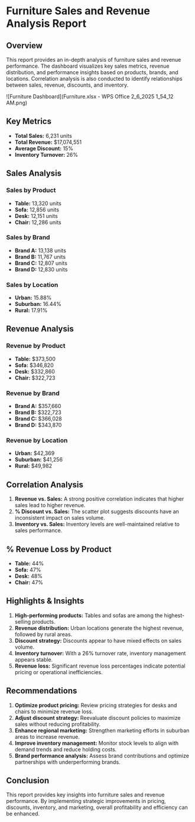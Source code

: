 # Furniture Sales and Revenue Analysis Report

## Overview
This report provides an in-depth analysis of furniture sales and revenue performance. The dashboard visualizes key sales metrics, revenue distribution, and performance insights based on products, brands, and locations. Correlation analysis is also conducted to identify relationships between sales, revenue, discounts, and inventory.

![Furniture Dashboard](Furniture.xlsx - WPS Office 2_6_2025 1_54_12 AM.png)

## Key Metrics
- **Total Sales:** 6,231 units
- **Total Revenue:** $17,074,551
- **Average Discount:** 15%
- **Inventory Turnover:** 26%

## Sales Analysis
### Sales by Product
- **Table:** 13,320 units
- **Sofa:** 12,856 units
- **Desk:** 12,151 units
- **Chair:** 12,286 units

### Sales by Brand
- **Brand A:** 13,138 units
- **Brand B:** 11,767 units
- **Brand C:** 12,807 units
- **Brand D:** 12,830 units

### Sales by Location
- **Urban:** 15.88%
- **Suburban:** 16.44%
- **Rural:** 17.91%

## Revenue Analysis
### Revenue by Product
- **Table:** $373,500
- **Sofa:** $346,820
- **Desk:** $332,860
- **Chair:** $322,723

### Revenue by Brand
- **Brand A:** $357,660
- **Brand B:** $322,723
- **Brand C:** $366,028
- **Brand D:** $343,870

### Revenue by Location
- **Urban:** $42,369
- **Suburban:** $41,256
- **Rural:** $49,982

## Correlation Analysis
1. **Revenue vs. Sales:** A strong positive correlation indicates that higher sales lead to higher revenue.
2. **% Discount vs. Sales:** The scatter plot suggests discounts have an inconsistent impact on sales volume.
3. **Inventory vs. Sales:** Inventory levels are well-maintained relative to sales performance.

## % Revenue Loss by Product
- **Table:** 44%
- **Sofa:** 47%
- **Desk:** 48%
- **Chair:** 47%

## Highlights & Insights
1. **High-performing products:** Tables and sofas are among the highest-selling products.
2. **Revenue distribution:** Urban locations generate the highest revenue, followed by rural areas.
3. **Discount strategy:** Discounts appear to have mixed effects on sales volume.
4. **Inventory turnover:** With a 26% turnover rate, inventory management appears stable.
5. **Revenue loss:** Significant revenue loss percentages indicate potential pricing or operational inefficiencies.

## Recommendations
1. **Optimize product pricing:** Review pricing strategies for desks and chairs to minimize revenue loss.
2. **Adjust discount strategy:** Reevaluate discount policies to maximize sales without reducing profitability.
3. **Enhance regional marketing:** Strengthen marketing efforts in suburban areas to increase revenue.
4. **Improve inventory management:** Monitor stock levels to align with demand trends and reduce holding costs.
5. **Brand performance analysis:** Assess brand contributions and optimize partnerships with underperforming brands.

## Conclusion
This report provides key insights into furniture sales and revenue performance. By implementing strategic improvements in pricing, discounts, inventory, and marketing, overall profitability and efficiency can be enhanced.

